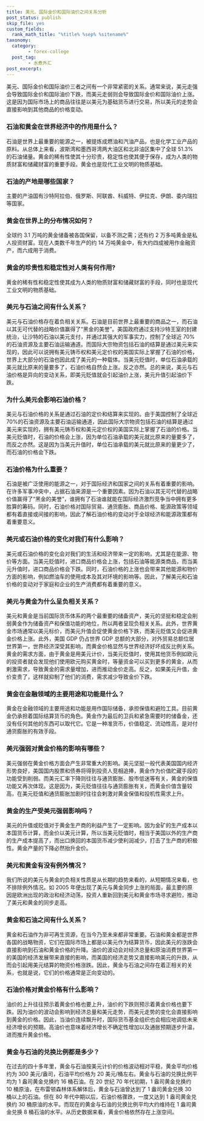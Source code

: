 ```yaml
---
title: 美元、国际金价和国际油价之间关系分析
post_status: publish
skip_file: yes
custom_fields:
  rank_math_title: "%title% %sep% %sitename%"
taxonomy:
  category:
        - forex-college
  post_tag:
        - 水煮外汇
post_excerpt: 
---
```

美元、国际金价和国际油价三者之间有一个非常紧密的关系。通常来说，美元走强会导致国际金价和国际油价下跌，而美元走弱则会导致国际金价和国际油价上涨。这是因为国际市场上的商品往往是以美元为基础货币进行交易，所以美元的走势会直接影响到其他商品的价格变动。

### 石油和黄金在世界经济中的作用是什么？

石油是世界上最重要的能源之一，被提炼成燃油和汽油产品，也是化学工业产品的原料。从总体上来看，波斯湾和墨西哥湾两大油区和北非油区集中了全球 51.3%的石油储量。黄金的稀有性使其十分珍贵，稳定性也使其便于保存，成为人类的物质财富和储藏财富的重要手段。黄金也是现代工业文明的物质基础。

### 石油的产地是哪些国家？

主要的产油国有沙特阿拉伯、俄罗斯、阿联酋、科威特、伊拉克、伊朗、委内瑞拉等国家。

### 黄金在世界上的分布情况如何？

全球约 3.1 万吨的黄金储备被各国保留，以备不测之需；还有约 2 万多吨黄金是私人投资财富。现在人类数千年生产的约 14 万吨黄金中，有大约四成被用作金融资产，而六成用于消费。

### 黄金的珍贵性和稳定性对人类有何作用?

黄金的稀有性和稳定性使其成为人类的物质财富和储藏财富的手段，同时也是现代工业文明的物质基础。

### 美元与石油之间有什么关系？

美元与石油价格存在着负相关关系。石油是目前世界上最重要的商品之一，而石油以其无可代替的战略价值赢得了“黑金的美誉”。美国政府通过支持沙特王室的封建统治，让沙特的石油以美元支付，并通过其强大的军事实力，控制了全球近 70%的石油资源及主要石油运输通道。而国际大宗物资包括石油的结算是通过美元来实现的，因此可以说拥有美元铸币权和美元定价权的美国实际上掌握了石油的价格，世界上大部分的石油也因此成了美元的一种载体。当美元贬值时，单位石油承载的美元就比原来的量要多了，石油价格自然会上涨。反之亦然。总的来说，美元与石油价格是异向的变动关系，即美元贬值就会引起油价上涨，美元升值引起油价下跌。

### 为什么美元会影响石油价格？

美元与石油价格的关系是通过石油的定价和结算来实现的。由于美国控制了全球近 70%的石油资源及主要石油运输通道，因此国际大宗物资包括石油的结算是通过美元来实现的，拥有美元铸币权和美元定价权的美国实际上掌握了石油的价格。当美元贬值时，石油的价格会上涨，因为单位石油承载的美元就比原来的量要多了，而反之亦然。这是因为当美元升值时，单位石油承载的美元就比原来的量更少了，而石油的价格会下跌。

### 石油价格为什么重要？

石油是被广泛使用的能源之一，对于国际经济和国家之间的关系有着重要的影响。在许多军事冲突中，占据石油来源是一个重要因素。因为石油以其无可代替的战略价值赢得了“黑金的美誉”，谁拥有了石油谁就能在国际经济激烈竞争当中拥有更多胜算的筹码。同时，石油价格对国际贸易、通货膨胀、商品价格、能源政策等领域都有着直接或间接的影响，因此了解石油价格的变动对于全球经济和能源政策都有着重要意义。

### 美元或石油价格的变化对我们有什么影响？

美元或石油价格的变化会对我们的生活和经济带来一定的影响，尤其是在能源、物价等方面。当美元贬值时，进口商品价格会上涨，包括石油等能源类商品，而当美元升值时，进口商品价格会下跌。同时，石油价格的上涨也会带来其他能源和物价方面的影响，例如燃油车的使用成本及其对环境的影响等。因此，了解美元和石油价格的变动对于家庭和企业的生产消费都有着重要的意义。

### 美元与黄金为什么呈负相关关系？

美元和黄金是当前国际货币体系的两个最重要的储备资产，美元的坚挺和稳定会削弱黄金作为储备资产和保值功能的地位，所以两者呈现负相关关系。此外，世界黄金市场通常以美元标价，而美元升值会促使黄金价格下跌，而美元贬值又会促进黄金价格上涨。此外，美国 GDP 仍占世界 GDP 总额的大部分，对外贸易总额位居世界第一，世界经济深受其影响，而黄金价格显然与世界经济好坏成反比例关系。黄金的需求方面，由于黄金是用美元计价，当美元贬值时，使用其他货币例如欧元的投资者就会发现他们使用欧元购买黄金时，等量资金可以买到更多的黄金，从而剌激需求，导致黄金的需求量增加，进而推动金价走高。反之，如果美元升值，金价变贵了，这样就抑制了他们的消费，需求减少导致金价下跌。

### 黄金在金融领域的主要用途和功能是什么？

黄金在金融领域的主要用途和功能是用作国际储备，承担保值和避险工具。目前黄金仍承担着国际结算货币的角色。黄金作为最后的卫兵和紧急需要时的储备金，还没有任何其他的东西可以取代它。它是一种准货币，价值稳定、流动性高，是对付通货膨胀的有效手段。

### 美元强弱对黄金价格的影响有哪些？

美元强弱在黄金价格方面会产生非常重大的影响。美元坚挺一般代表美国国内经济形势良好，美国国内股票和债券将得到投资人竞相追捧，黄金作为价值贮藏手段的功能受到削弱。而美元汇率下降则往往与通货膨胀、股市低迷等有关，黄金的保值功能又再次体现。这是因为，美元贬值往往与通货膨胀有关，而黄金价值含量较高，在美元贬值和通货膨胀加剧时往往会剌激对黄金保值和投机性需求上升。

### 黄金的生产受美元强弱影响吗？

美元的升值或贬值对于黄金生产商的利益产生了一定影响。因为金矿的生产成本以本国货币计算，而金价以美元计算，所以当美元贬值时，相当于美国以外的生产商的生产成本提高了，而出口换回的本国货币减少使利润减少，打击了生产商的积极性。黄金产量的下降必然抬升金价。

### 美元和黄金有没有例外情况？

我们所说的美元与黄金的负相关性质是从长期的趋势来看的，从短期情况来看，也不排除例外情况。如 2005 年便出现了美元与黄金同步上涨的局面，最主要的原因是欧洲出现的政治和经济动荡，投资人重新回到美元和黄金市场寻求避险，推动了美元和黄金的同步走高。

### 黄金和石油之间有什么关系？

黄金和石油作为非可再生资源，在当今乃至未来都非常重要。石油和黄金都是世界各国的战略物资，它们在国际市场上都是以美元作为结算货币，因此美元的涨跌会直接影响到石油和黄金价格的升降。油价的波动会对经济总量和原油消费世界第一的美国的经济发展带来直接的影响，而美国的经济走势又直接影响美元的升跌，从而会引起用美元结算的物资价格涨跌。因此，黄金与石油之间存在着正相关的关系，也就是说，它们的价格通常是正向变动的。

### 石油价格对黄金价格有什么影响？

油价的上升往往预示着黄金价格也要上升，油价的下跌则预示着黄金价格也要下跌。因为油价的波动会影响到经济总量和美元走势，而美元走势的变化会直接影响到黄金的价格。因此，当油价连续飘升时，国际货币基金组织也会相应地调低未来经济增长的预期。高油价也意味着经济增长不确定性增加以及通胀预期逐步升温，进而推升黄金价格。

### 黄金与石油的兑换比例都是多少？

在过去的四十多年里，黄金与石油按美元计价的价格波动相对平稳，黄金平均价格约为 300 美元/盎司，石油平均价格为 20 美元/桶左右。黄金与石油的兑换比例平均为 1 盎司黄金兑换约 16 桶石油。在 20 世纪 70 年代初期，1 盎司黄金兑换约 10 桶原油，在布雷顿森林体系解体后，黄金与石油曾达到了 1 盎司黄金兑换 30 桶以上的石油。但在 80 年代中期以后，石油价格骤跌，一度又达到 1 盎司黄金兑换约 30 桶原油的水平。而现在的黄金与石油的兑换比例平均大约维持在 1 盎司黄金兑换 8 桶石油的水平。从历史数据来看，黄金价格依然存在上涨空间。